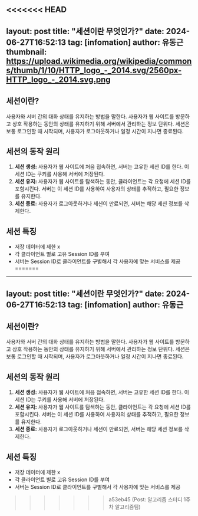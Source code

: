 <<<<<<< HEAD
---
layout: post
title: "세션이란 무엇인가?"
date: 2024-06-27T16:52:13
tag: [infomation]
author: 유동근
thumbnail: https://upload.wikimedia.org/wikipedia/commons/thumb/1/10/HTTP_logo_-_2014.svg/2560px-HTTP_logo_-_2014.svg.png
---

## 세션이란?

사용자와 서버 간의 대화 상태를 유지하는 방법을 말한다. 사용자가 웹 사이트를 방문하고 상호 작용하는 동안의 상태를 유지하기 위해 서버에서 관리하는 정보 단위다. 세션은 보통 로그인할 때 시작되며, 사용자가 로그아웃하거나 일정 시간이 지나면 종료된다.

## 세션의 동작 원리

1. **세션 생성:** 사용자가 웹 사이트에 처음 접속하면, 서버는 고유한 세션 ID를 한다. 이 세션 ID는 쿠키를 사용해 서버에 저장된다.
2. **세션 유지:** 사용자가 웹 사이트를 탐색하는 동안, 클라이언트는 각 요청에 세션 ID를 포함시킨다. 서버는 이 세션 ID를 사용하여 사용자의 상태를 추적하고, 필요한 정보를 유지한다.
3. **세션 종료:** 사용자가 로그아웃하거나 세션이 만료되면, 서버는 해당 세션 정보를 삭제한다.

## 세션 특징

- 저장 데이터에 제한 x
- 각 클라이언트 별로 고유 Session ID를 부여
- 서버는 Session ID로 클라이언트를 구별해서 각 사용자에 맞는 서비스를 제공
=======
---
layout: post
title: "세션이란 무엇인가?"
date: 2024-06-27T16:52:13
tag: [infomation]
author: 유동근
---


## 세션이란?

사용자와 서버 간의 대화 상태를 유지하는 방법을 말한다. 사용자가 웹 사이트를 방문하고 상호 작용하는 동안의 상태를 유지하기 위해 서버에서 관리하는 정보 단위다. 세션은 보통 로그인할 때 시작되며, 사용자가 로그아웃하거나 일정 시간이 지나면 종료된다.

## 세션의 동작 원리

1. **세션 생성:** 사용자가 웹 사이트에 처음 접속하면, 서버는 고유한 세션 ID를 한다. 이 세션 ID는 쿠키를 사용해 서버에 저장된다.
2. **세션 유지:** 사용자가 웹 사이트를 탐색하는 동안, 클라이언트는 각 요청에 세션 ID를 포함시킨다. 서버는 이 세션 ID를 사용하여 사용자의 상태를 추적하고, 필요한 정보를 유지한다.
3. **세션 종료:** 사용자가 로그아웃하거나 세션이 만료되면, 서버는 해당 세션 정보를 삭제한다.

## 세션 특징

- 저장 데이터에 제한 x
- 각 클라이언트 별로 고유 Session ID를 부여
- 서버는 Session ID로 클라이언트를 구별해서 각 사용자에 맞는 서비스를 제공
>>>>>>> a53eb45 (Post: 알고리즘 스터디 1주차 알고리즘팀)
